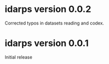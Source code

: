 # idarps version 0.0.2

Corrected typos in datasets reading and codex.

# idarps version 0.0.1

Initial release 
